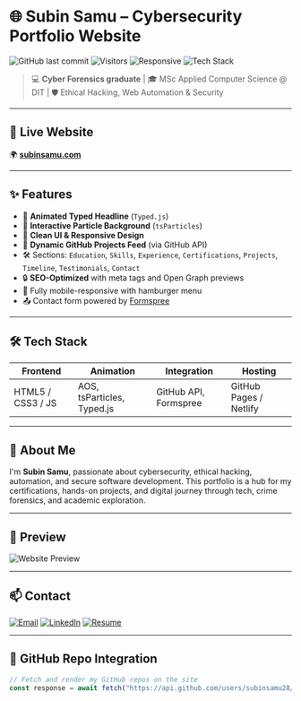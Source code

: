 # 🌐 Subin Samu – Cybersecurity Portfolio Website

![GitHub last commit](https://img.shields.io/github/last-commit/subinsamu28/subin-samu-portfolio?color=blue&style=flat-square)
![Visitors](https://visitor-badge.laobi.icu/badge?page_id=subinsamu28.subin-samu-portfolio)
![Responsive](https://img.shields.io/badge/design-responsive-blueviolet?style=flat-square)
![Tech Stack](https://img.shields.io/badge/HTML5-CSS3-JavaScript-orange?style=flat-square)

> 💻 **Cyber Forensics graduate** | 🎓 MSc Applied Computer Science @ DIT | 🛡️ Ethical Hacking, Web Automation & Security

---

## 🚀 Live Website

🌍 [**subinsamu.com**](https://subinsamu.com)

---

## ✨ Features

- 🎯 **Animated Typed Headline** (`Typed.js`)
- 🌌 **Interactive Particle Background** (`tsParticles`)
- 🎨 **Clean UI & Responsive Design**
- 📁 **Dynamic GitHub Projects Feed** (via GitHub API)
- 🛠️ Sections: `Education`, `Skills`, `Experience`, `Certifications`, `Projects`, `Timeline`, `Testimonials`, `Contact`
- 🔒 **SEO-Optimized** with meta tags and Open Graph previews
- 📱 Fully mobile-responsive with hamburger menu
- 📤 Contact form powered by [Formspree](https://formspree.io)

---

## 🛠 Tech Stack

| Frontend | Animation | Integration | Hosting |
|----------|-----------|-------------|---------|
| HTML5 / CSS3 / JS | AOS, tsParticles, Typed.js | GitHub API, Formspree | GitHub Pages / Netlify |

---

## 🧠 About Me

I'm **Subin Samu**, passionate about cybersecurity, ethical hacking, automation, and secure software development. This portfolio is a hub for my certifications, hands-on projects, and digital journey through tech, crime forensics, and academic exploration.

---

## 📸 Preview

![Website Preview](https://subinsamu.com/assets/logo-final.png)

---

## 📫 Contact

[![Email](https://img.shields.io/badge/-Email-%23333?style=flat-square&logo=gmail&logoColor=white)](mailto:subinsamu28@gmail.com)
[![LinkedIn](https://img.shields.io/badge/-LinkedIn-%230077B5?style=flat-square&logo=linkedin&logoColor=white)](https://www.linkedin.com/in/subin-samu/)
[![Resume](https://img.shields.io/badge/-Resume-%23000000?style=flat-square&logo=adobe-acrobat-reader&logoColor=white)](https://subinsamu.com/Subin_Samu_Resume.pdf)

---

## 📌 GitHub Repo Integration

```js
// Fetch and render my GitHub repos on the site
const response = await fetch("https://api.github.com/users/subinsamu28/repos?sort=updated");
